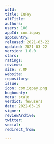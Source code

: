 ```yaml
---
wsId: 
title: IQPay
altTitle: 
authors: 
users: 100
appId: com.iqpay
appCountry: 
released: 2021-03-22
updated: 2021-03-22
version: 1.0.0
stars: 
ratings: 
reviews: 
size: 7.0M
website: 
repository: 
issue: 
icon: com.iqpay.png
bugbounty: 
meta: stale
verdict: fewusers
date: 2022-03-19
signer: 
reviewArchive: 
twitter: 
social: 
redirect_from: 

---
```


